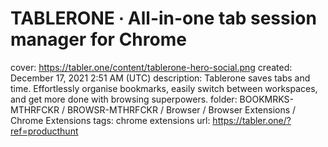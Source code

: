 # TABLERONE ∙ All-in-one tab session manager for Chrome

cover: https://tabler.one/content/tablerone-hero-social.png
created: December 17, 2021 2:51 AM (UTC)
description: Tablerone saves tabs and time. Effortlessly organise bookmarks, easily switch between workspaces, and get more done with browsing superpowers.
folder: BOOKMRKS-MTHRFCKR / BROWSR-MTHRFCKR / Browser / Browser Extensions / Chrome Extensions
tags: chrome extensions
url: https://tabler.one/?ref=producthunt